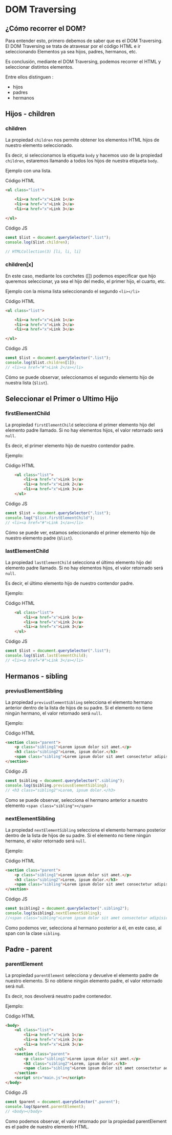 # DOM Traversing #

## ¿Cómo recorrer el DOM? ##
Para entender esto, primero debemos de saber que es el DOM Traversing. El DOM Traversing se trata de atravesar por el código HTML e ir seleccionando Elementos ya sea hijos, padres, hermanos, etc.

Es conclusión, mediante el DOM Traversing, podemos recorrer el HTML y seleccionar distintos elementos.

Entre ellos distinguen :
- hijos
- padres
- hermanos

## Hijos - children ##

### children ###
La propiedad `children` nos permite obtener los elementos HTML hijos de nuestro elemento seleccionado.

Es decir, si seleccionamos la etiqueta `body` y hacemos uso de la propiedad `children`, estaremos llamando a todos los hijos de nuestra etiqueta `body`.

Ejemplo con una lista.

Código HTML

````html
<ul class="list">
    
    <li><a href="x">Link 1</a>
    <li><a href="x">Link 2</a>
    <li><a href="x">Link 3</a>

</ul>
````

Código JS

````js
const $list = document.querySelector(".list");
console.log($list.children);

// HTMLCollection(3) [li, li, li]
````


### children[x] ###
En este caso, mediante los corchetes ([]) podemos especificar que hijo queremos seleccionar, ya sea el hijo del medio, el primer hijo, el cuarto, etc.

Ejemplo con la misma lista seleccionando el segundo `<li></li>`

Código HTML

````html
<ul class="list">

    <li><a href="x">Link 1</a>
    <li><a href="x">Link 2</a>
    <li><a href="x">Link 3</a>

</ul>    
````

Código JS

````js
const $list = document.querySelector(".list");
console.log($list.children[1]);
// <li><a href="#">Link 2</a></li>
````
Cómo se puede observar, seleccionamos el segundo elemento hijo de nuestra lista (`$list`).


## Seleccionar el Primer o Ultimo Hijo ##

### firstElementChild ###
La propiedad `firstElementChild` selecciona el primer elemento hijo del elemento padre llamado. Si no hay elementos hijos, el valor retornado será `null`.

Es decir, el primer elemento hijo de nuestro contendor padre.

Ejemplo:

Código HTML

````html
    <ul class="list">
        <li><a href="x">Link 1</a>
        <li><a href="x">Link 2</a>
        <li><a href="x">Link 3</a>
    </ul>
````

Código JS

````js
const $list = document.querySelector(".list");
console.log("$list.firstElementChild");
// <li><a href="#">Link 1</a></li>
````

Cómo se puede ver, estamos seleccionando el primer elemento hijo de nuestro elemento padre (`$list`).

### lastElementChild ###
La propiedad `lastElementChild` selecciona el último elemento hijo del elemento padre llamado. Si no hay elementos hijos, el valor retornado será `null`.

Es decir, el último elemento hijo de nuestro contendor padre.

Ejemplo:

Código HTML

````html
    <ul class="list">
        <li><a href="x">Link 1</a>
        <li><a href="x">Link 2</a>
        <li><a href="x">Link 3</a>
    </ul>
````

Código JS

````js
const $list = document.querySelector(".list");
console.log($list.lastElementChild);
// <li><a href="#">Link 3</a></li>
````

## Hermanos - sibling ##

### previusElementSibling ###
La propiedad `previusElementSibling` selecciona el elemento hermano anterior dentro de la lista de hijos de su padre. Si el elemento no tiene ningún hermano, el valor retornado será `null`.

Ejemplo:

Código HTML

````html
<section class="parent">
    <p class="sibling1">Lorem ipsum dolor sit amet.</p>
    <h3 class="sibling2">Lorem, ipsum dolor.</h3>
    <span class="sibling">Lorem ipsum dolor sit amet consectetur adipisicing.</span>
</section>
````

Código JS

````javascript
const $sibling = document.querySelector(".sibling");
console.log($sibling.previousElementSibling);
// <h3 class="sibling2">Lorem, ipsum dolor.</h3> 
````

Como se puede observar, selecciona el hermano anterior a nuestro elemento `<span class="sibling"></span>`

### nextElementSibling ###
La propiedad `nextElementSibling` selecciona el elemento hermano posterior dentro de la lista de hijos de su padre. Si el elemento no tiene ningún hermano, el valor retornado será `null`.

Ejemplo:

Código HTML

````html
<section class="parent">
    <p class="sibling1">Lorem ipsum dolor sit amet.</p>
    <h3 class="sibling2">Lorem, ipsum dolor.</h3>
    <span class="sibling">Lorem ipsum dolor sit amet consectetur adipisicing.</span>
</section>
````

Código JS

````javascript
const $sibling2 = document.querySelector(".sibling2");
console.log($sibling2.nextElementSibling);
//<span class="sibling">Lorem ipsum dolor sit amet consectetur adipisicing.</span>
````

Como podemos ver, selecciona al hermano posterior a él, en este caso, al span con la clase `sibling`.

## Padre - parent ##

### parentElement ###
La propiedad `parentElement` selecciona y devuelve el elemento padre de nuestro elemento. Si no obtiene ningún elemento padre, el valor retornado será null.

Es decir, nos devolverá neustro padre contenedor.

Ejemplo: 

Código HTML

````html
<body>
    <ul class="list">
        <li><a href="x">Link 1</a>
        <li><a href="x">Link 2</a>
        <li><a href="x">Link 3</a>
    </ul>
    <section class="parent">
        <p class="sibling1">Lorem ipsum dolor sit amet.</p>
        <h3 class="sibling2">Lorem, ipsum dolor.</h3>
        <span class="sibling">Lorem ipsum dolor sit amet consectetur adipisicing.</span>
    </section>
    <script src="main.js"></script>
</body>
````

Código JS

````js
const $parent = document.querySelector(".parent");
console.log($parent.parentElement);
// <body></body>
````

Como podemos observar, el valor retornado por la propiedad parentElement es el padre de nuestro elemento HTML.
